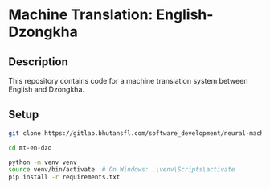 # Machine Translation: English-Dzongkha

## Description
This repository contains code for a machine translation system between English and Dzongkha.

## Setup
```bash
git clone https://gitlab.bhutansfl.com/software_development/neural-machine-translation.git

cd mt-en-dzo

python -m venv venv
source venv/bin/activate  # On Windows: .\venv\Scripts\activate
pip install -r requirements.txt